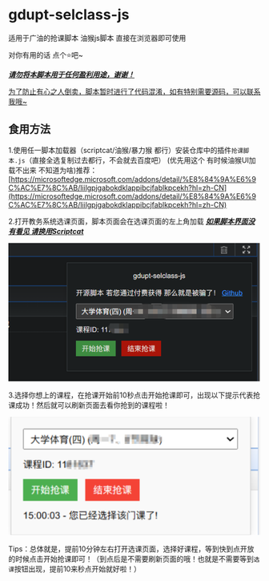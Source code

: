 # gdupt-selclass-js
适用于广油的抢课脚本 油猴js脚本 直接在浏览器即可使用

对你有用的话 点个⭐吧~

  

***<u>请勿将本脚本用于任何盈利用途，谢谢！</u>***

<u>为了防止有心之人倒卖，脚本暂时进行了代码混淆，如有特别需要源码，可以联系我哦~</u>

## 食用方法

1.使用任一脚本加载器（scriptcat/油猴/暴力猴 都行）安装仓库中的插件```抢课脚本.js```（直接全选复制过去都行，不会就去百度吧）
(优先用这个 有时候油猴UI加载不出来 不知道为啥)推荐：[https://microsoftedge.microsoft.com/addons/detail/%E8%84%9A%E6%9C%AC%E7%8C%AB/liilgpjgabokdklappibcjfablkpcekh?hl=zh-CN](https://microsoftedge.microsoft.com/addons/detail/%E8%84%9A%E6%9C%AC%E7%8C%AB/liilgpjgabokdklappibcjfablkpcekh?hl=zh-CN)

2.打开教务系统选课页面，脚本页面会在选课页面的左上角加载 ***<u>如果脚本界面没有看见 请换用Scriptcat</u>***

![image-20241226181214865](./assets/image-20241226181214865.png)

3.选择你想上的课程，在抢课开始前10秒点击开始抢课即可，出现以下提示代表抢课成功！然后就可以刷新页面去看你抢到的课程啦！

![image-20241226181409076](./assets/image-20241226181409076.png)

Tips：总体就是，提前10分钟左右打开选课页面，选择好课程，等到快到点开放的时候点击开始抢课即可！（到点后是不需要刷新页面的哦！也就是不需要等到```选课```按钮出现，提前10来秒点开始就好啦！）

